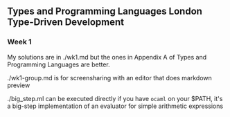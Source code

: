 
## Types and Programming Languages London Type-Driven Development

### Week 1

My solutions are in ./wk1.md but the ones in Appendix A of Types and Programming Languages are better.

./wk1-group.md is for screensharing with an editor that does markdown preview

./big_step.ml can be executed directly if you have `ocaml` on your $PATH, it's a big-step implementation of an evaluator for simple arithmetic expressions



